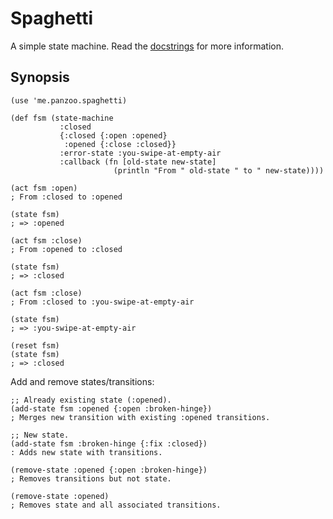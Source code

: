 # Spaghetti

A simple state machine. Read the [docstrings](cljs/me/panzoo/spaghetti.cljs)
for more information.


## Synopsis

    (use 'me.panzoo.spaghetti)

    (def fsm (state-machine
               :closed
               {:closed {:open :opened}
                :opened {:close :closed}}
               :error-state :you-swipe-at-empty-air
               :callback (fn [old-state new-state]
                           (println "From " old-state " to " new-state))))

    (act fsm :open)
    ; From :closed to :opened

    (state fsm)
    ; => :opened

    (act fsm :close)
    ; From :opened to :closed

    (state fsm)
    ; => :closed

    (act fsm :close)
    ; From :closed to :you-swipe-at-empty-air

    (state fsm)
    ; => :you-swipe-at-empty-air

    (reset fsm)
    (state fsm)
    ; => :closed

Add and remove states/transitions:

    ;; Already existing state (:opened).
    (add-state fsm :opened {:open :broken-hinge})
    ; Merges new transition with existing :opened transitions.

    ;; New state.
    (add-state fsm :broken-hinge {:fix :closed})
    : Adds new state with transitions.

    (remove-state :opened {:open :broken-hinge})
    ; Removes transitions but not state.

    (remove-state :opened)
    ; Removes state and all associated transitions.
